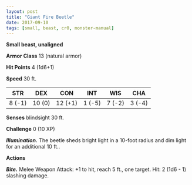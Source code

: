```yaml
---
layout: post
title: "Giant Fire Beetle"
date: 2017-09-10
tags: [small, beast, cr0, monster-manual]
---
```


**Small beast, unaligned**

**Armor Class** 13 (natural armor)

**Hit Points** 4 (1d6+1)

**Speed** 30 ft.

|   STR   |   DEX   |   CON   |   INT   |   WIS   |   CHA   |
|:-----:|:-----:|:-----:|:-----:|:-----:|:-----:|
| 8 (-1) | 10 (0) | 12 (+1) | 1 (-5) | 7 (-2) | 3 (-4) |

**Senses** blindsight 30 ft.

**Challenge** 0 (10 XP)

***Illumination.*** The beetle sheds bright light in a 10-foot radius and dim light for an additional 10 ft..

**Actions**

***Bite.*** Melee Weapon Attack: +1 to hit, reach 5 ft., one target. Hit: 2 (1d6 - 1) slashing damage.

